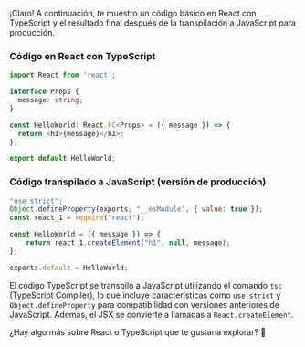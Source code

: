 ¡Claro! A continuación, te muestro un código básico en React con TypeScript y el resultado final después de la transpilación a JavaScript para producción.

### Código en React con TypeScript
```typescript
import React from 'react';

interface Props {
  message: string;
}

const HelloWorld: React.FC<Props> = ({ message }) => {
  return <h1>{message}</h1>;
};

export default HelloWorld;
```

### Código transpilado a JavaScript (versión de producción)
```javascript
"use strict";
Object.defineProperty(exports, "__esModule", { value: true });
const react_1 = require("react");

const HelloWorld = ({ message }) => {
    return react_1.createElement("h1", null, message);
};

exports.default = HelloWorld;
```

El código TypeScript se transpiló a JavaScript utilizando el comando `tsc` (TypeScript Compiler), lo que incluye características como `use strict` y `Object.defineProperty` para compatibilidad con versiones anteriores de JavaScript. Además, el JSX se convierte a llamadas a `React.createElement`.

¿Hay algo más sobre React o TypeScript que te gustaría explorar? 🚀